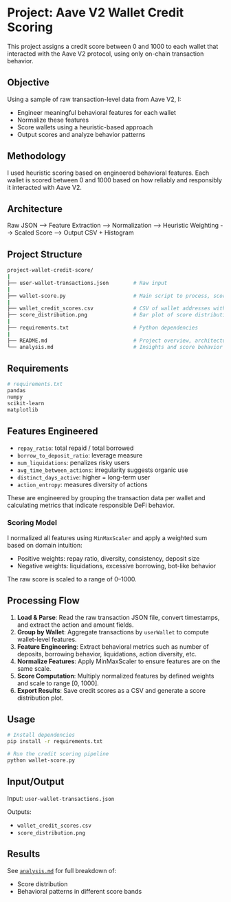 # Project: Aave V2 Wallet Credit Scoring

This project assigns a credit score between 0 and 1000 to each wallet that interacted with the Aave V2 protocol, using only on-chain transaction behavior.

## Objective

Using a sample of raw transaction-level data from Aave V2, I:

- Engineer meaningful behavioral features for each wallet
- Normalize these features
- Score wallets using a heuristic-based approach
- Output scores and analyze behavior patterns

## Methodology

I used heuristic scoring based on engineered behavioral features. Each wallet is scored between 0 and 1000 based on how reliably and responsibly it interacted with Aave V2.

## Architecture

Raw JSON --> Feature Extraction --> Normalization --> Heuristic Weighting --> Scaled Score --> Output CSV + Histogram

## Project Structure

```bash
project-wallet-credit-score/
|
├── user-wallet-transactions.json        # Raw input
|
├── wallet-score.py                      # Main script to process, score, and analyze wallets
|
├── wallet_credit_scores.csv             # CSV of wallet addresses with assigned scores
├── score_distribution.png               # Bar plot of score distribution
|
├── requirements.txt                     # Python dependencies
|
├── README.md                            # Project overview, architecture, and usage
└── analysis.md                          # Insights and score behavior analysis
```

## Requirements

```bash
# requirements.txt
pandas
numpy
scikit-learn
matplotlib
```

## Features Engineered

- `repay_ratio`: total repaid / total borrowed
- `borrow_to_deposit_ratio`: leverage measure
- `num_liquidations`: penalizes risky users
- `avg_time_between_actions`: irregularity suggests organic use
- `distinct_days_active`: higher = long-term user
- `action_entropy`: measures diversity of actions

These are engineered by grouping the transaction data per wallet and calculating metrics that indicate responsible DeFi behavior.

### Scoring Model

I normalized all features using `MinMaxScaler` and apply a weighted sum based on domain intuition:

- Positive weights: repay ratio, diversity, consistency, deposit size
- Negative weights: liquidations, excessive borrowing, bot-like behavior

The raw score is scaled to a range of 0–1000.

## Processing Flow

1. **Load & Parse**: Read the raw transaction JSON file, convert timestamps, and extract the action and amount fields.
2. **Group by Wallet**: Aggregate transactions by `userWallet` to compute wallet-level features.
3. **Feature Engineering**: Extract behavioral metrics such as number of deposits, borrowing behavior, liquidations, action diversity, etc.
4. **Normalize Features**: Apply MinMaxScaler to ensure features are on the same scale.
5. **Score Computation**: Multiply normalized features by defined weights and scale to range [0, 1000].
6. **Export Results**: Save credit scores as a CSV and generate a score distribution plot.

## Usage

```bash
# Install dependencies
pip install -r requirements.txt

# Run the credit scoring pipeline
python wallet-score.py
```

## Input/Output

Input: `user-wallet-transactions.json`

Outputs:

- `wallet_credit_scores.csv`
- `score_distribution.png`

## Results

See [`analysis.md`](https://github.com/adnanxsalim/project-wallet-credit-score/blob/main/analysis.md) for full breakdown of:

- Score distribution
- Behavioral patterns in different score bands
